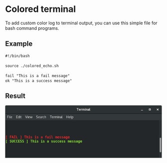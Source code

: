 # Colored terminal

To add custom color log to terminal output, you can use this simple file for bash command programs.

## Example

```
#!/bin/bash

source ./colored_echo.sh

fail "This is a fail message"
ok "This is a success message"
```

## Result

<p align="center">
  <img src="https://raw.githubusercontent.com/zerjioang/lost-and-found/master/bash/terminal.png"></img>
</p>
